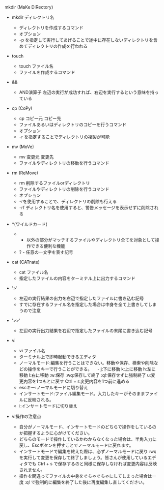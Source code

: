 mkdir (MaKe DIRectory)
- mkdir ディレクトリ名
  - ディレクトリを作成するコマンド
  - オプション
  - -p を指定して実行してあげることで途中に存在しないディレクトリを含めてディレクトリの作成を行われる

- touch
  - touch ファイル名
  - ファイルを作成するコマンド

- &&
  - AND演算子 左辺の実行が成功すれば、右辺を実行するという意味を持っている

- cp (CoPy)
  - cp コピー元 コピー先
  - ファイルあるいはディレクトリのコピーを行うコマンド
  - オプション
  - -r を指定することでディレクトリの複製が可能

- mv (MoVe)
  - mv 変更元 変更先
  - ファイルやディレクトリの移動を行うコマンド

- rm (ReMove)
  - rm 削除するファイルorディレクトリ
  - ファイルやディレクトリの削除を行うコマンド
  - オプション
  - -rを使用することで、ディレクトリの削除も行える
  - -rf ディレクトリ名を使用すると、警告メッセージを表示せずに削除される

- *(ワイルドカード)
  - * 以外の部分がマッチするファイルやディレクトリ全てを対象として操作できる便利な機能
  - ? - 任意の一文字を表す記号

- cat (CATnate)
  - cat ファイル名
  - 指定したファイルの内容をターミナル上に出力するコマンド

- '>'
  - 左辺の実行結果の出力を右辺で指定したファイルに書き込む記号
  - すでに存在するファイル名を指定した場合は中身を全て上書きしてしまうので注意

- '>>'
  - 左辺の実行出力結果を右辺で指定したファイルの末尾に書き込む記号

- vi
  - vi ファイル名
  - ターミナル上で即時起動できるエディタ
  - ノーマルモード:編集を行うことはできない。移動や保存、検索や削除などの操作をキーで行うことができる。
　- j:下に移動 k:上に移動 h:左に移動 l:右に移動 :w:保存 :wq:保存して終了 :q!:保存せずに強制終了 u:変更内容を1つもとに戻す Ctrl + r:変更内容を1つ前に進める
  - escキー:ノーマルモードに切り替え
  - インサートモード:ファイル編集モード。入力したキーがそのままファイルに反映される。
  - i:インサートモードに切り替え	

- vi操作の注意点
  - 自分がノーマルモード、インサートモードのどちらで操作をしているのか把握するように心がけてください。
  - どちらのモードで操作しているかわからなくなった場合は、半角入力に戻し、Escボタンを押すことでノーマルモードに戻れます。
  - インサートモードで編集を終えた際は、必ずノーマルモードに戻り :wq を実行して変更を保存して終了しましょう。皆さんが使用しているエディタでも Ctrl + s で保存するのと同様に保存しなければ変更内容は反映されません。
  - 操作を間違ってファイルの中身をぐちゃぐちゃにしてしまった場合は一度 :q! で強制的に編集を終了した後に再度編集し直してください。
